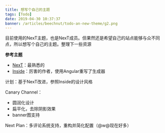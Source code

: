 ```yaml
---
title: 想写个自己的主题
tags: [Todo]
date: 2019-04-30 10:37:37
banner: /articles/beechnut/todo-an-new-theme/g2.png
---
```


目前使用的NexT主题，也是NexT成员。但果然还是希望自己的站点能够与众不同点，所以想写个自己的主题。整理下一些资源

**参考主题**
- [NexT](https://github.com/theme-next/hexo-theme-next)：最熟悉的
- [Inside](https://github.com/elmorec/hexo-theme-inside)：厉害的作者，使用Angular重写了生成器

计划：基于NexT改进，参照Inside的设计风格

Canary Channel：
- 圆润化设计
- 扁平化，去除阴影效果
- banner图支持

Next Plan：多评论系统支持，重构并简化配置（@w@现在好多）
